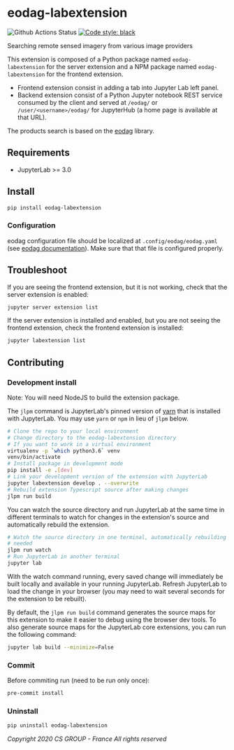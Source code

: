 # eodag-labextension

![Github Actions Status](https://odin.si.c-s.fr/plugins/git/ia3d-demo/eodag-labextension.git/workflows/Build/badge.svg)
[![Code style: black](https://img.shields.io/badge/code%20style-black-000000.svg)](https://github.com/psf/black)

Searching remote sensed imagery from various image providers

This extension is composed of a Python package named `eodag-labextension`
for the server extension and a NPM package named `eodag-labextension`
for the frontend extension.

- Frontend extension consist in adding a tab into Jupyter Lab left panel.
- Backend extension consist of a Python Jupyter notebook REST service consumed
  by the client and served at `/eodag/` or `/user/<username>/eodag/` for
  JupyterHub (a home page is available at that URL).

The products search is based on the [eodag](https://eodag.readthedocs.io) library.

## Requirements

- JupyterLab >= 3.0

## Install

```bash
pip install eodag-labextension
```

### Configuration

eodag configuration file should be localized at `.config/eodag/eodag.yaml` (see [eodag documentation](https://eodag.readthedocs.io/en/latest/intro.html?highlight=eodag.yml#how-to-configure-authentication-for-available-providers)).
Make sure that that file is configured properly.

## Troubleshoot

If you are seeing the frontend extension, but it is not working, check
that the server extension is enabled:

```bash
jupyter server extension list
```

If the server extension is installed and enabled, but you are not seeing
the frontend extension, check the frontend extension is installed:

```bash
jupyter labextension list
```

## Contributing

### Development install

Note: You will need NodeJS to build the extension package.

The `jlpm` command is JupyterLab's pinned version of
[yarn](https://yarnpkg.com/) that is installed with JupyterLab. You may use
`yarn` or `npm` in lieu of `jlpm` below.

```bash
# Clone the repo to your local environment
# Change directory to the eodag-labextension directory
# If you want to work in a virtual environment
virtualenv -p `which python3.6` venv
venv/bin/activate
# Install package in development mode
pip install -e .[dev]
# Link your development version of the extension with JupyterLab
jupyter labextension develop . --overwrite
# Rebuild extension Typescript source after making changes
jlpm run build
```

You can watch the source directory and run JupyterLab at the same time in
different terminals to watch for changes in the extension's source and
automatically rebuild the extension.

```bash
# Watch the source directory in one terminal, automatically rebuilding when
# needed
jlpm run watch
# Run JupyterLab in another terminal
jupyter lab
```

With the watch command running, every saved change will immediately be built
locally and available in your running JupyterLab. Refresh JupyterLab to load
the change in your browser (you may need to wait several seconds for the
extension to be rebuilt).

By default, the `jlpm run build` command generates the source maps for this
extension to make it easier to debug using the browser dev tools. To also
generate source maps for the JupyterLab core extensions, you can run the
following command:

```bash
jupyter lab build --minimize=False
```

### Commit

Before commiting run (need to be run only once):

```bash
pre-commit install
```

### Uninstall

```bash
pip uninstall eodag-labextension
```

_Copyright 2020 CS GROUP - France
All rights reserved_
